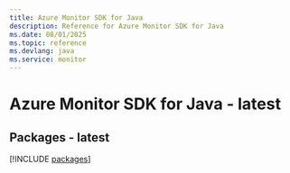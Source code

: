 ```yaml
---
title: Azure Monitor SDK for Java
description: Reference for Azure Monitor SDK for Java
ms.date: 08/01/2025
ms.topic: reference
ms.devlang: java
ms.service: monitor
---
```

# Azure Monitor SDK for Java - latest
## Packages - latest
[!INCLUDE [packages](monitor-index.md)]